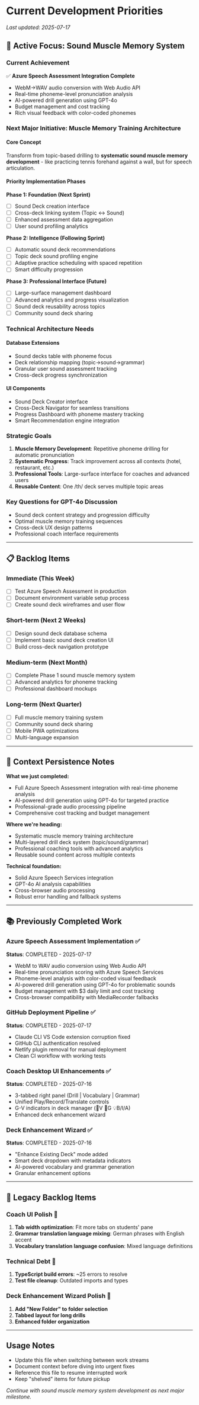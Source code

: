 # Current Development Priorities

*Last updated: 2025-07-17*

## 🎯 **Active Focus: Sound Muscle Memory System**

### **Current Achievement**
✅ **Azure Speech Assessment Integration Complete**
- WebM→WAV audio conversion with Web Audio API
- Real-time phoneme-level pronunciation analysis  
- AI-powered drill generation using GPT-4o
- Budget management and cost tracking
- Rich visual feedback with color-coded phonemes

### **Next Major Initiative: Muscle Memory Training Architecture**

#### **Core Concept**
Transform from topic-based drilling to **systematic sound muscle memory development** - like practicing tennis forehand against a wall, but for speech articulation.

#### **Priority Implementation Phases**

**Phase 1: Foundation (Next Sprint)**
- [ ] Sound Deck creation interface
- [ ] Cross-deck linking system (Topic ↔ Sound)
- [ ] Enhanced assessment data aggregation
- [ ] User sound profiling analytics

**Phase 2: Intelligence (Following Sprint)**  
- [ ] Automatic sound deck recommendations
- [ ] Topic deck sound profiling engine
- [ ] Adaptive practice scheduling with spaced repetition
- [ ] Smart difficulty progression

**Phase 3: Professional Interface (Future)**
- [ ] Large-surface management dashboard
- [ ] Advanced analytics and progress visualization
- [ ] Sound deck reusability across topics
- [ ] Community sound deck sharing

### **Technical Architecture Needs**

#### **Database Extensions**
- Sound decks table with phoneme focus
- Deck relationship mapping (topic→sound→grammar)
- Granular user sound assessment tracking
- Cross-deck progress synchronization

#### **UI Components**
- Sound Deck Creator interface
- Cross-Deck Navigator for seamless transitions
- Progress Dashboard with phoneme mastery tracking
- Smart Recommendation engine integration

### **Strategic Goals**
1. **Muscle Memory Development**: Repetitive phoneme drilling for automatic pronunciation
2. **Systematic Progress**: Track improvement across all contexts (hotel, restaurant, etc.)
3. **Professional Tools**: Large-surface interface for coaches and advanced users
4. **Reusable Content**: One /th/ deck serves multiple topic areas

### **Key Questions for GPT-4o Discussion**
- Sound deck content strategy and progression difficulty
- Optimal muscle memory training sequences
- Cross-deck UX design patterns
- Professional coach interface requirements

---

## 📋 **Backlog Items**

### **Immediate (This Week)**
- [ ] Test Azure Speech Assessment in production
- [ ] Document environment variable setup process
- [ ] Create sound deck wireframes and user flow

### **Short-term (Next 2 Weeks)**
- [ ] Design sound deck database schema
- [ ] Implement basic sound deck creation UI
- [ ] Build cross-deck navigation prototype

### **Medium-term (Next Month)**
- [ ] Complete Phase 1 sound muscle memory system
- [ ] Advanced analytics for phoneme tracking
- [ ] Professional dashboard mockups

### **Long-term (Next Quarter)**
- [ ] Full muscle memory training system
- [ ] Community sound deck sharing
- [ ] Mobile PWA optimizations
- [ ] Multi-language expansion

---

## 🔄 **Context Persistence Notes**

**What we just completed:**
- Full Azure Speech Assessment integration with real-time phoneme analysis
- AI-powered drill generation using GPT-4o for targeted practice
- Professional-grade audio processing pipeline
- Comprehensive cost tracking and budget management

**Where we're heading:**
- Systematic muscle memory training architecture
- Multi-layered drill deck system (topic/sound/grammar)
- Professional coaching tools with advanced analytics
- Reusable sound content across multiple contexts

**Technical foundation:**
- Solid Azure Speech Services integration
- GPT-4o AI analysis capabilities  
- Cross-browser audio processing
- Robust error handling and fallback systems

---

## 📚 **Previously Completed Work**

### **Azure Speech Assessment Implementation** ✅
**Status**: COMPLETED - 2025-07-17
- WebM to WAV audio conversion using Web Audio API
- Real-time pronunciation scoring with Azure Speech Services
- Phoneme-level analysis with color-coded visual feedback
- AI-powered drill generation using GPT-4o for problematic sounds
- Budget management with $3 daily limit and cost tracking
- Cross-browser compatibility with MediaRecorder fallbacks

### **GitHub Deployment Pipeline** ✅ 
**Status**: COMPLETED - 2025-07-17
- Claude CLI VS Code extension corruption fixed
- GitHub CLI authentication resolved
- Netlify plugin removal for manual deployment
- Clean CI workflow with working tests

### **Coach Desktop UI Enhancements** ✅
**Status**: COMPLETED - 2025-07-16
- 3-tabbed right panel (Drill | Vocabulary | Grammar)
- Unified Play/Record/Translate controls
- G-V indicators in deck manager (📖V 📝G 💡B/I/A)
- Enhanced deck enhancement wizard

### **Deck Enhancement Wizard** ✅
**Status**: COMPLETED - 2025-07-16  
- "Enhance Existing Deck" mode added
- Smart deck dropdown with metadata indicators
- AI-powered vocabulary and grammar generation
- Granular enhancement options

---

## 📖 **Legacy Backlog Items**

### **Coach UI Polish** 🎤
1. **Tab width optimization**: Fit more tabs on students' pane
2. **Grammar translation language mixing**: German phrases with English accent
3. **Vocabulary translation language confusion**: Mixed language definitions

### **Technical Debt** 🔧
1. **TypeScript build errors**: ~25 errors to resolve
2. **Test file cleanup**: Outdated imports and types

### **Deck Enhancement Wizard Polish** 🔧
1. **Add "New Folder" to folder selection**
2. **Tabbed layout for long drills** 
3. **Enhanced folder organization**

---

## Usage Notes
- Update this file when switching between work streams
- Document context before diving into urgent fixes
- Reference this file to resume interrupted work
- Keep "shelved" items for future pickup

*Continue with sound muscle memory system development as next major milestone.*